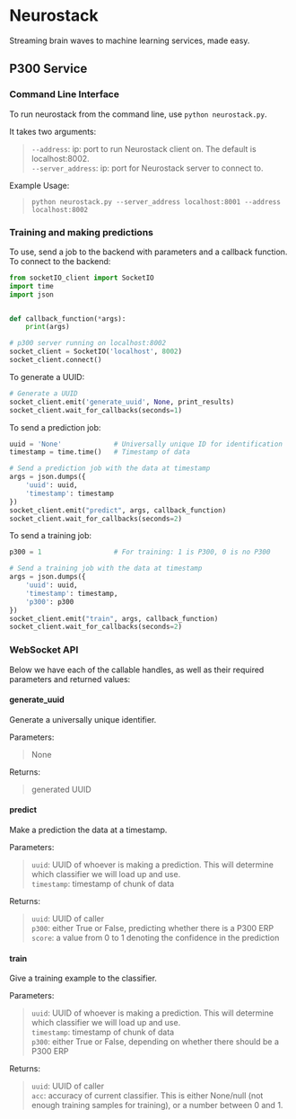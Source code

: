 # Neurostack

Streaming brain waves to machine learning services, made easy.

## P300 Service

### Command Line Interface

To run neurostack from the command line, use ```python neurostack.py```.

It takes two arguments:

> `--address`: ip: port to run Neurostack client on. The default is localhost:8002.  
`--server_address`: ip: port for Neurostack server to connect to.

Example Usage: 

>```python neurostack.py --server_address localhost:8001 --address localhost:8002```

### Training and making predictions

To use, send a job to the backend with parameters and a callback function. To connect to the backend:

```python
from socketIO_client import SocketIO
import time
import json


def callback_function(*args):
    print(args)

# p300 server running on localhost:8002
socket_client = SocketIO('localhost', 8002)
socket_client.connect()
```

To generate a UUID:

```python
# Generate a UUID
socket_client.emit('generate_uuid', None, print_results)
socket_client.wait_for_callbacks(seconds=1)
```

To send a prediction job:

```python
uuid = 'None'             # Universally unique ID for identification
timestamp = time.time()   # Timestamp of data

# Send a prediction job with the data at timestamp
args = json.dumps({
    'uuid': uuid,
    'timestamp': timestamp
})
socket_client.emit("predict", args, callback_function)
socket_client.wait_for_callbacks(seconds=2)
```

To send a training job:

```python
p300 = 1                  # For training: 1 is P300, 0 is no P300

# Send a training job with the data at timestamp
args = json.dumps({
    'uuid': uuid,
    'timestamp': timestamp,
    'p300': p300
})
socket_client.emit("train", args, callback_function)
socket_client.wait_for_callbacks(seconds=2)
```

### WebSocket API

Below we have each of the callable handles, as well as their required parameters and returned values:

#### generate_uuid
Generate a universally unique identifier.

Parameters:
> None

Returns:
> generated UUID

#### predict
Make a prediction the data at a timestamp.

Parameters:
> `uuid`: UUID of whoever is making a prediction. This will determine which classifier we will load up and use.  
`timestamp`: timestamp of chunk of data

Returns:
> `uuid`: UUID of caller  
`p300`: either True or False, predicting whether there is a P300 ERP  
`score`: a value from 0 to 1 denoting the confidence in the prediction

#### train
Give a training example to the classifier.

Parameters:
> `uuid`: UUID of whoever is making a prediction. This will determine which classifier we will load up and use.  
`timestamp`: timestamp of chunk of data  
`p300`: either True or False, depending on whether there should be a P300 ERP

Returns:
> `uuid`: UUID of caller  
`acc`: accuracy of current classifier. This is either None/null (not enough training samples for training), or a number between 0 and 1.
